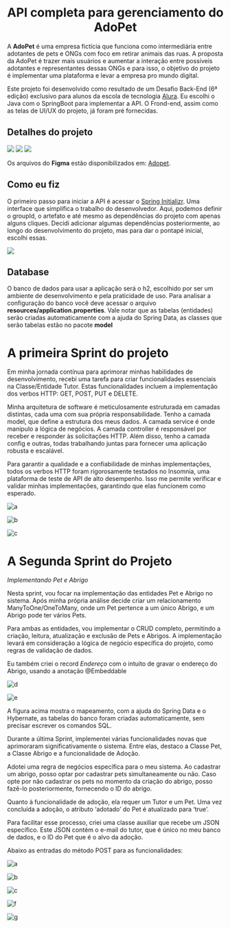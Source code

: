 
<div align = "center" id='top'>

# API completa para gerenciamento do AdoPet

</div>

A **AdoPet** é uma empresa fictícia que funciona como intermediária entre adotantes de pets e ONGs com foco em retirar animais das ruas. A proposta da AdoPet é trazer mais usuários e aumentar a interação entre possíveis adotantes e representantes dessas ONGs e para isso, o objetivo do projeto é implementar uma plataforma e levar a empresa pro mundo digital.

Este projeto foi desenvolvido como resultado de um Desafio Back-End (6ª edição) exclusivo para alunos da escola de tecnologia [Alura](https://www.alura.com.br). Eu escolhi o Java com o SpringBoot para implementar a API. O Frond-end, assim como as telas de UI/UX do projeto, já foram pré fornecidas.

## Detalhes do projeto

<div>
  <img src="https://img.shields.io/badge/Java-0073b7?style=for-the-badge&logo=java&logoColor=white&color=orange">
  <img src="https://img.shields.io/badge/Spring-6DB33F?style=for-the-badge&logo=spring&logoColor=white">
  <img src="https://img.shields.io/badge/Spring%20Boot-3.2.3-green.svg?style=for-the-badge&logo=spring-boot">
</div>


Os arquivos do **Figma** estão disponibilizados em: [Adopet](https://www.figma.com/file/TlfkDoIu8uyjZNla1T8TpH/Challenge---Adopet?type=design&node-id=518-11&mode=design&t=M5URJeV0ZqxnXgsj-0).

## Como eu fiz

 O primeiro passo para iniciar a API é acessar o [Spring Initializr](https://start.spring.io). Uma interface que simplifica o trabalho do desenvolvedor. Aqui, podemos definir o groupId, o artefato e até mesmo as dependências do projeto com apenas alguns cliques. Decidi adicionar algumas dependências posteriormente, ao longo do desenvolvimento do projeto, mas para dar o pontapé inicial, escolhi essas.

<div>
  <img src="https://github.com/Rafael-Bessa/AdopetAPI/assets/104053775/ae88bb10-2be9-4f3b-9be8-11f54e2981c6">
</div>
 
## Database

 O banco de dados para usar a aplicação será o h2, escolhido por ser um ambiente de desenvolvimento e pela praticidade de uso. Para analisar a configuração do banco você deve acessar o arquivo **resources/application.properties**. Vale notar que as tabelas (entidades) serão criadas automaticamente com a ajuda do Spring Data, as classes que serão tabelas estão no pacote **model**

# A primeira Sprint do projeto

Em minha jornada contínua para aprimorar minhas habilidades de desenvolvimento, recebi uma tarefa para criar funcionalidades essenciais na Classe/Entidade Tutor. Estas funcionalidades incluem a implementação dos verbos HTTP: GET, POST, PUT e DELETE.

Minha arquitetura de software é meticulosamente estruturada em camadas distintas, cada uma com sua própria responsabilidade. Tenho a camada model, que define a estrutura dos meus dados. A camada service é onde manipulo a lógica de negócios. A camada controller é responsável por receber e responder às solicitações HTTP. Além disso, tenho a camada config e outras, todas trabalhando juntas para fornecer uma aplicação robusta e escalável.

Para garantir a qualidade e a confiabilidade de minhas implementações, todos os verbos HTTP foram rigorosamente testados no Insomnia, uma plataforma de teste de API de alto desempenho. Isso me permite verificar e validar minhas implementações, garantindo que elas funcionem como esperado.

![a](https://github.com/Rafael-Bessa/AdopetAPI/assets/104053775/a9d113e9-f6a2-4c07-b42c-6939349ea39b) 

![b](https://github.com/Rafael-Bessa/AdopetAPI/assets/104053775/4f049a9c-6feb-44dc-b165-96cc2b300cbc)

![c](https://github.com/Rafael-Bessa/AdopetAPI/assets/104053775/b6d1a612-923c-4d07-8b6c-867edc9d5948)

# A Segunda Sprint do Projeto

*Implementando Pet e Abrigo*

Nesta sprint, vou focar na implementação das entidades Pet e Abrigo no sistema. Após minha própria análise decide criar um relacionamento ManyToOne/OneToMany, onde um Pet pertence a um único Abrigo, e um Abrigo pode ter vários Pets.

Para ambas as entidades, vou implementar o CRUD completo, permitindo a criação, leitura, atualização e exclusão de Pets e Abrigos. A implementação levará em consideração a lógica de negócio específica do projeto, como regras de validação de dados.

Eu também criei o record *Endereço* com o intuito de gravar o endereço do Abrigo, usando a anotação @Embeddable

![d](https://github.com/Rafael-Bessa/AdopetAPI/assets/104053775/fb5fba8a-5077-4f68-b39e-d8c8dd3792ad)

![e](https://github.com/Rafael-Bessa/AdopetAPI/assets/104053775/b9bd33b2-da62-470b-9e8c-87641491258b)


A figura acima mostra o mapeamento, com a ajuda do Spring Data e o Hybernate, as tabelas do banco foram criadas automaticamente, sem precisar escrever os comandos SQL.

Durante a última Sprint, implementei várias funcionalidades novas que aprimoraram significativamente o sistema. Entre elas, destaco a Classe Pet, a Classe Abrigo e a funcionalidade de Adoção.

Adotei uma regra de negócios específica para o meu sistema. Ao cadastrar um abrigo, posso optar por cadastrar pets simultaneamente ou não. Caso opte por não cadastrar os pets no momento da criação do abrigo, posso fazê-lo posteriormente, fornecendo o ID do abrigo.

Quanto à funcionalidade de adoção, ela requer um Tutor e um Pet. Uma vez concluída a adoção, o atributo ‘adotado’ do Pet é atualizado para ‘true’.

Para facilitar esse processo, criei uma classe auxiliar que recebe um JSON específico. Este JSON contém o e-mail do tutor, que é único no meu banco de dados, e o ID do Pet que é o alvo da adoção.

Abaixo as entradas do método POST para as funcionalidades:

![a](https://github.com/Rafael-Bessa/AdopetAPI/assets/104053775/88492251-30eb-4c2e-852e-739ddd153b45)

![b](https://github.com/Rafael-Bessa/AdopetAPI/assets/104053775/d82a5701-a0ef-49dd-9938-e8f03910ec09)

![c](https://github.com/Rafael-Bessa/AdopetAPI/assets/104053775/097270ff-fc59-4060-80f5-723b126e55cb)

![f](https://github.com/Rafael-Bessa/AdopetAPI/assets/104053775/0d6b48f4-d9a1-4780-a840-05401b1222b5)

![g](https://github.com/Rafael-Bessa/AdopetAPI/assets/104053775/e0fea0b0-c46c-4e20-8cba-5216998feaf1)
